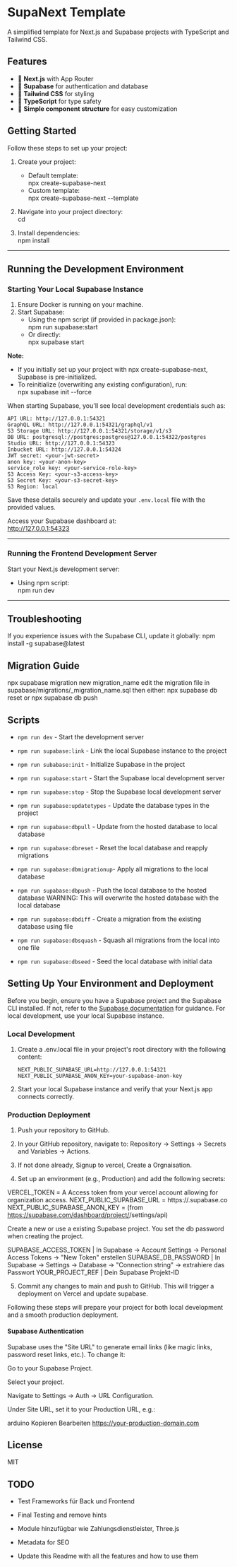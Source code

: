 # SupaNext Template

A simplified template for Next.js and Supabase projects with TypeScript and Tailwind CSS.

## Features

- 🚀 **Next.js** with App Router
- 🔐 **Supabase** for authentication and database
- 🎨 **Tailwind CSS** for styling
- 📝 **TypeScript** for type safety
- 🧩 **Simple component structure** for easy customization

## Getting Started

Follow these steps to set up your project:

1. Create your project:
    - Default template:  
      npx create-supabase-next <project-name>
    - Custom template:  
      npx create-supabase-next --template <template-url>

2. Navigate into your project directory:  
    cd <project-name>

3. Install dependencies:  
    npm install

---

## Running the Development Environment

### Starting Your Local Supabase Instance

1. Ensure Docker is running on your machine.
2. Start Supabase:
    - Using the npm script (if provided in package.json):  
      npm run supabase:start
    - Or directly:  
      npx supabase start

**Note:**  
- If you initially set up your project with npx create-supabase-next, Supabase is pre-initialized.
- To reinitialize (overwriting any existing configuration), run:  
  npx supabase init --force

When starting Supabase, you'll see local development credentials such as:

```
API URL: http://127.0.0.1:54321
GraphQL URL: http://127.0.0.1:54321/graphql/v1
S3 Storage URL: http://127.0.0.1:54321/storage/v1/s3
DB URL: postgresql://postgres:postgres@127.0.0.1:54322/postgres
Studio URL: http://127.0.0.1:54323
Inbucket URL: http://127.0.0.1:54324
JWT secret: <your-jwt-secret>
anon key: <your-anon-key>
service_role key: <your-service-role-key>
S3 Access Key: <your-s3-access-key>
S3 Secret Key: <your-s3-secret-key>
S3 Region: local
```

Save these details securely and update your `.env.local` file with the provided values.

Access your Supabase dashboard at:  
http://127.0.0.1:54323

---

### Running the Frontend Development Server

Start your Next.js development server:
- Using npm script:  
  npm run dev

---

## Troubleshooting

If you experience issues with the Supabase CLI, update it globally:
npm install -g supabase@latest
## Migration Guide
npx supabase migration new migration_name
edit the migration file in supabase/migrations/<timestamp>_migration_name.sql
then either:
npx supabase db reset 
or
npx supabase db push


## Scripts
- `npm run dev` - Start the development server
- `npm run supabase:link` - Link the local Supabase instance to the project
- `npm run subabase:init` - Initialize Supabase in the project
- `npm run supabase:start` - Start the Supabase local development server
- `npm run supabase:stop` - Stop the Supabase local development server
- `npm run supabase:updatetypes` - Update the database types in the project
- `npm run supabase:dbpull` - Update from the hosted database to local database
- `npm run supabase:dbreset` - Reset the local database and reapply migrations
- `npm run supabase:dbmigrationup`- Apply all migrations to the local database
- `npm run supabase:dbpush` - Push the local database to the hosted database WARNING: This will overwrite the hosted database with the local database
- `npm run supabase:dbdiff` - Create a migration from the existing database using file
- `npm run supabase:dbsquash` - Squash all migrations from the local into one file


- `npm run supabase:dbseed` - Seed the local database with initial data

## Setting Up Your Environment and Deployment

Before you begin, ensure you have a Supabase project and the Supabase CLI installed. If not, refer to the [Supabase documentation](https://supabase.com/docs/guides/cli) for guidance. For local development, use your local Supabase instance.

### Local Development

1. Create a .env.local file in your project's root directory with the following content:
    ```
    NEXT_PUBLIC_SUPABASE_URL=http://127.0.0.1:54321
    NEXT_PUBLIC_SUPABASE_ANON_KEY=your-supabase-anon-key
    ```

2. Start your local Supabase instance and verify that your Next.js app connects correctly.

### Production Deployment

1. Push your repository to GitHub.
2. In your GitHub repository, navigate to:
    Repository → Settings → Secrets and Variables → Actions.

3. If not done already, Signup to vercel, Create a Orgnaisation.

4. Set up an environment (e.g., Production) and add the following secrets:

VERCEL_TOKEN = A Access token from your vercel account allowing for organization access.
NEXT_PUBLIC_SUPABASE_URL = https://<project-id>.supabase.co 
NEXT_PUBLIC_SUPABASE_ANON_KEY = (from https://supabase.com/dashboard/project/<project-id>/settings/api)

Create a new or use a existing Supabase project. You set the db password when creating the project.

SUPABASE_ACCESS_TOKEN | In Supabase → Account Settings → Personal Access Tokens → "New Token" erstellen
SUPABASE_DB_PASSWORD | In Supabase → Settings → Database → "Connection string" → extrahiere das Passwort
YOUR_PROJECT_REF | Dein Supabase Projekt-ID

5. Commit any changes to main and push to GitHub. This will trigger a deployment on Vercel and update supabase.

Following these steps will prepare your project for both local development and a smooth production deployment.

#### Supabase Authentication
Supabase uses the "Site URL" to generate email links (like magic links, password reset links, etc.). To change it:

Go to your Supabase Project.

Select your project.

Navigate to Settings → Auth → URL Configuration.

Under Site URL, set it to your Production URL, e.g.:

arduino
Kopieren
Bearbeiten
https://your-production-domain.com



## License

MIT

## TODO
- Test Frameworks für Back und Frontend
- Final Testing and remove hints 
- Module hinzufügbar wie Zahlungsdienstleister, Three.js
 
- Metadata for SEO
- Update this Readme with all the features and how to use them